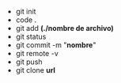 - git init  
- code .  
- git add **(./nombre de archivo)**  
- git status  
- git commit -m "**nombre**"  
- git remote -v  
- git push  
- git clone **url**
